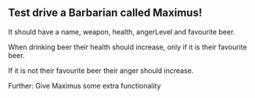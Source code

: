 ## Test drive a Barbarian called Maximus!

It should have a name, weapon, health, angerLevel and favourite beer.

When drinking beer their health should increase, only if it is their favourite beer.

If it is not their favourite beer their anger should increase.

Further:
  Give Maximus some extra functionality
